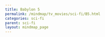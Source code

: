 ```yaml
---
title: Babylon 5
permalink: /mindmap/tv_movies/sci-fi/B5.html
categories: sci-fi
parent: sci-fi
layout: mindmap_page
---
```


